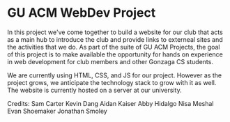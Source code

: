 # GU ACM WebDev Project

In this project we've come together to build a website for our club that acts as a main hub to introduce the club and provide links to externeal sites
and the activities that we do. As part of the suite of GU ACM Projects, the goal of this project is to make available the opportunity for hands on experience
in web development for club members and other Gonzaga CS students. 

We are currently using HTML, CSS, and JS for our project. However as the project grows, we anticipate the technology stack to grow with it as well. The website
is currently hosted on a server at our university. 

Credits:
Sam Carter
Kevin Dang
Aidan Kaiser
Abby Hidalgo
Nisa Meshal
Evan Shoemaker
Jonathan Smoley
